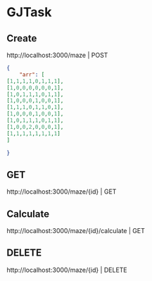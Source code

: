 # GJTask

## Create 
http://localhost:3000/maze | POST
```json
{
	"arr": [
[1,1,1,1,0,1,1,1],
[1,0,0,0,0,0,0,1],
[1,0,1,1,1,0,1,1],
[1,0,0,0,1,0,0,1],
[1,1,1,0,1,1,0,1],
[1,0,0,0,1,0,0,1],
[1,0,1,1,1,0,1,1],
[1,0,0,2,0,0,0,1],
[1,1,1,1,1,1,1,1]
]

}
```

## GET
http://localhost:3000/maze/{id} | GET

## Calculate
http://localhost:3000/maze/{id}/calculate | GET

## DELETE
http://localhost:3000/maze/{id} | DELETE

